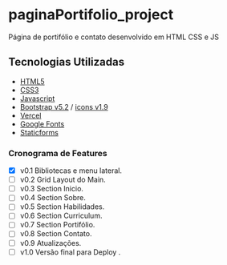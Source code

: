 # paginaPortifolio_project
Página de portifólio e contato desenvolvido em HTML CSS e JS 

## Tecnologias Utilizadas
- [HTML5](https://www.w3c.br/pub/Cursos/CursoHTML5/html5-web.pdf)
- [CSS3](https://developer.mozilla.org/pt-BR/docs/Web/CSS)
- [Javascript](https://developer.mozilla.org/en-US/docs/Web/JavaScript)
- [Bootstrap v5.2](https://getbootstrap.com/)  / [icons v1.9](https://icons.getbootstrap.com/)
- [Vercel](https://vercel.com/)
- [Google Fonts](https://fonts.google.com/about)
- [Staticforms](https://www.staticforms.xyz/)


### Cronograma de Features  

- [X] v0.1 Bibliotecas e menu lateral.
- [ ] v0.2 Grid Layout do Main.
- [ ] v0.3 Section Inicio.
- [ ] v0.4 Section Sobre.
- [ ] v0.5 Section Habilidades.
- [ ] v0.6 Section Curriculum.
- [ ] v0.7 Section Portifólio.
- [ ] v0.8 Section Contato.
- [ ] v0.9 Atualizações.
- [ ] v1.0 Versão final para Deploy .
